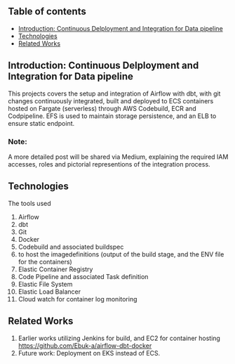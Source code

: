 ## Table of contents
* [Introduction: Continuous Delployment and Integration for Data pipeline](#Introduction)
* [Technologies](#technologies)
* [Related Works](#related-works)

## Introduction: Continuous Delployment and Integration for Data pipeline
This projects covers the setup and integration of Airflow with dbt, with git changes continuously integrated, built and deployed to ECS containers hosted on Fargate (serverless) through AWS Codebuild, ECR and Codpipeline. EFS is used to maintain storage persistence, and an ELB to ensure static endpoint. <br />
### Note:
A more detailed post will be shared via Medium, explaining the required IAM accesses, roles and pictorial representions of the integration process.

## Technologies
The tools used 
1. Airflow
2. dbt
3. Git
4. Docker
5. Codebuild and associated buildspec
6. to host the imagedefinitions (output of the build stage, and the ENV file for the containers)
7. Elastic Container Registry
8. Code Pipeline and associated Task definition
9. Elastic File System
10. Elastic Load Balancer
11. Cloud watch for container log monitoring

## Related Works
1. Earlier works utilizing Jenkins for build, and EC2 for container hosting https://github.com/Ebuk-a/airflow-dbt-docker 
2. Future work: Deployment on EKS instead of ECS.

